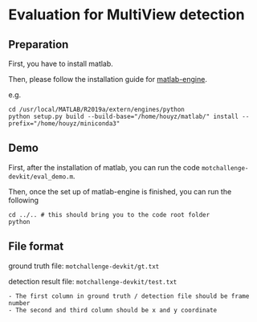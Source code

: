 # Evaluation for MultiView detection

## Preparation

First, you have to install matlab.

Then, please follow the installation guide for [matlab-engine](https://au.mathworks.com/help/matlab/matlab_external/install-matlab-engine-api-for-python-in-nondefault-locations.html).

e.g. 

```shell script
cd /usr/local/MATLAB/R2019a/extern/engines/python
python setup.py build --build-base="/home/houyz/matlab/" install --prefix="/home/houyz/miniconda3"
```

## Demo

First, after the installation of matlab, you can run the code ```motchallenge-devkit/eval_demo.m```.

Then, once the set up of matlab-engine is finished, you can run the following
```shell script
cd ../.. # this should bring you to the code root folder
python 
```

## File format

ground truth file: ```motchallenge-devkit/gt.txt```

detection result file: ```motchallenge-devkit/test.txt```

    - The first column in ground truth / detection file should be frame number
    - The second and third column should be x and y coordinate




